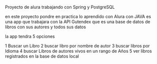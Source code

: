 
Proyecto de alura trabajando con Spring y PostgreSQL

en este proyecto pondre en practica lo aprendido con Alura con JAVA 
es una app que trabajara con la API Gutendex que es una base de datos de libros con sus autores y todos sus datos

la app tendra 5 opciones

1 Buscar un Libro
2 buscar libro por nombre de autor 
3 buscar libros por Idioma
4 buscar Libros de autores vivos en un rango de Años
5 ver libros registrados en la base de datos local

